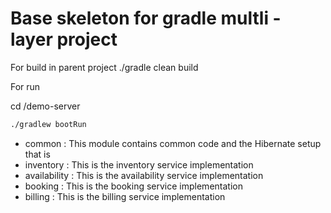 # Base skeleton for gradle multli - layer project 

For build 
in parent project 
./gradle clean build 



For run 



cd /demo-server 
```bash
./gradlew bootRun 
```

* common : This module contains common code and the Hibernate setup that is
* inventory : This is the inventory service implementation
* availability : This is the availability service implementation
* booking : This is the booking service implementation
* billing : This is the billing service implementation
